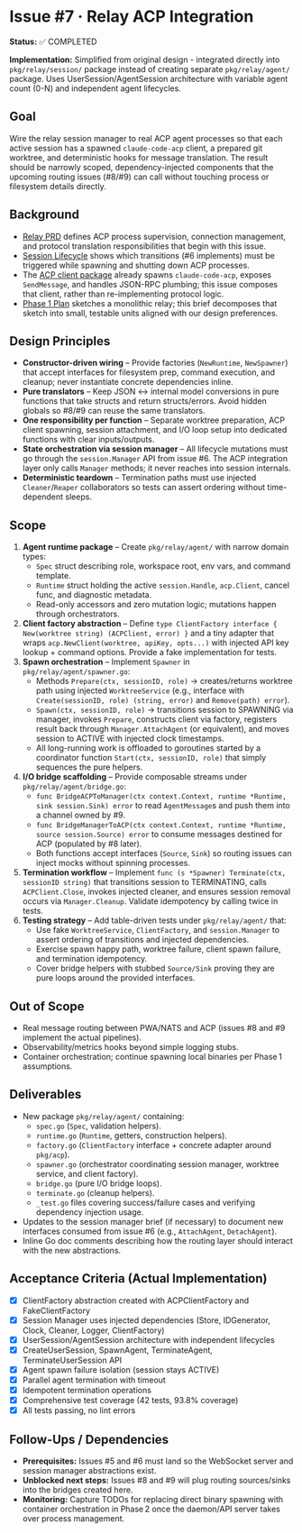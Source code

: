 # Issue #7 · Relay ACP Integration

**Status:** ✅ COMPLETED

**Implementation:** Simplified from original design - integrated directly into `pkg/relay/session/` package instead of creating separate `pkg/relay/agent/` package. Uses UserSession/AgentSession architecture with variable agent count (0-N) and independent agent lifecycles.

## Goal
Wire the relay session manager to real ACP agent processes so that each active session has a spawned `claude-code-acp` client, a prepared git worktree, and deterministic hooks for message translation. The result should be narrowly scoped, dependency-injected components that the upcoming routing issues (#8/#9) can call without touching process or filesystem details directly.

## Background
- [Relay PRD](../prd/relay.md) defines ACP process supervision, connection management, and protocol translation responsibilities that begin with this issue.
- [Session Lifecycle](../SESSION_LIFECYCLE.md) shows which transitions (#6 implements) must be triggered while spawning and shutting down ACP processes.
- The [ACP client package](../../pkg/acp) already spawns `claude-code-acp`, exposes `SendMessage`, and handles JSON-RPC plumbing; this issue composes that client, rather than re-implementing protocol logic.
- [Phase 1 Plan](../PHASE1_PLAN.md#4-relay-with-acp-integration) sketches a monolithic relay; this brief decomposes that sketch into small, testable units aligned with our design preferences.

## Design Principles
- **Constructor-driven wiring** – Provide factories (`NewRuntime`, `NewSpawner`) that accept interfaces for filesystem prep, command execution, and cleanup; never instantiate concrete dependencies inline.
- **Pure translators** – Keep JSON ↔ internal model conversions in pure functions that take structs and return structs/errors. Avoid hidden globals so #8/#9 can reuse the same translators.
- **One responsibility per function** – Separate worktree preparation, ACP client spawning, session attachment, and I/O loop setup into dedicated functions with clear inputs/outputs.
- **State orchestration via session manager** – All lifecycle mutations must go through the `session.Manager` API from issue #6. The ACP integration layer only calls `Manager` methods; it never reaches into session internals.
- **Deterministic teardown** – Termination paths must use injected `Cleaner`/`Reaper` collaborators so tests can assert ordering without time-dependent sleeps.

## Scope
1. **Agent runtime package** – Create `pkg/relay/agent/` with narrow domain types:
   - `Spec` struct describing role, workspace root, env vars, and command template.
   - `Runtime` struct holding the active `session.Handle`, `acp.Client`, cancel func, and diagnostic metadata.
   - Read-only accessors and zero mutation logic; mutations happen through orchestrators.
2. **Client factory abstraction** – Define `type ClientFactory interface { New(worktree string) (ACPClient, error) }` and a tiny adapter that wraps `acp.NewClient(worktree, apiKey, opts...)` with injected API key lookup + command options. Provide a fake implementation for tests.
3. **Spawn orchestration** – Implement `Spawner` in `pkg/relay/agent/spawner.go`:
   - Methods `Prepare(ctx, sessionID, role)` → creates/returns worktree path using injected `WorktreeService` (e.g., interface with `Create(sessionID, role) (string, error)` and `Remove(path) error`).
   - `Spawn(ctx, sessionID, role)` → transitions session to SPAWNING via manager, invokes `Prepare`, constructs client via factory, registers result back through `Manager.AttachAgent` (or equivalent), and moves session to ACTIVE with injected clock timestamps.
   - All long-running work is offloaded to goroutines started by a coordinator function `Start(ctx, sessionID, role)` that simply sequences the pure helpers.
4. **I/O bridge scaffolding** – Provide composable streams under `pkg/relay/agent/bridge.go`:
   - `func BridgeACPToManager(ctx context.Context, runtime *Runtime, sink session.Sink) error` to read `AgentMessage`s and push them into a channel owned by #9.
   - `func BridgeManagerToACP(ctx context.Context, runtime *Runtime, source session.Source) error` to consume messages destined for ACP (populated by #8 later).
   - Both functions accept interfaces (`Source`, `Sink`) so routing issues can inject mocks without spinning processes.
5. **Termination workflow** – Implement `func (s *Spawner) Terminate(ctx, sessionID string)` that transitions session to TERMINATING, calls `ACPClient.Close`, invokes injected cleaner, and ensures session removal occurs via `Manager.Cleanup`. Validate idempotency by calling twice in tests.
6. **Testing strategy** – Add table-driven tests under `pkg/relay/agent/` that:
   - Use fake `WorktreeService`, `ClientFactory`, and `session.Manager` to assert ordering of transitions and injected dependencies.
   - Exercise spawn happy path, worktree failure, client spawn failure, and termination idempotency.
   - Cover bridge helpers with stubbed `Source/Sink` proving they are pure loops around the provided interfaces.

## Out of Scope
- Real message routing between PWA/NATS and ACP (issues #8 and #9 implement the actual pipelines).
- Observability/metrics hooks beyond simple logging stubs.
- Container orchestration; continue spawning local binaries per Phase 1 assumptions.

## Deliverables
- New package `pkg/relay/agent/` containing:
  - `spec.go` (`Spec`, validation helpers).
  - `runtime.go` (`Runtime`, getters, construction helpers).
  - `factory.go` (`ClientFactory` interface + concrete adapter around `pkg/acp`).
  - `spawner.go` (orchestrator coordinating session manager, worktree service, and client factory).
  - `bridge.go` (pure I/O bridge loops).
  - `terminate.go` (cleanup helpers).
  - `_test.go` files covering success/failure cases and verifying dependency injection usage.
- Updates to the session manager brief (if necessary) to document new interfaces consumed from issue #6 (e.g., `AttachAgent`, `DetachAgent`).
- Inline Go doc comments describing how the routing layer should interact with the new abstractions.

## Acceptance Criteria (Actual Implementation)
- [x] ClientFactory abstraction created with ACPClientFactory and FakeClientFactory
- [x] Session Manager uses injected dependencies (Store, IDGenerator, Clock, Cleaner, Logger, ClientFactory)
- [x] UserSession/AgentSession architecture with independent lifecycles
- [x] CreateUserSession, SpawnAgent, TerminateAgent, TerminateUserSession API
- [x] Agent spawn failure isolation (session stays ACTIVE)
- [x] Parallel agent termination with timeout
- [x] Idempotent termination operations
- [x] Comprehensive test coverage (42 tests, 93.8% coverage)
- [x] All tests passing, no lint errors

## Follow-Ups / Dependencies
- **Prerequisites:** Issues #5 and #6 must land so the WebSocket server and session manager abstractions exist.
- **Unblocked next steps:** Issues #8 and #9 will plug routing sources/sinks into the bridges created here.
- **Monitoring:** Capture TODOs for replacing direct binary spawning with container orchestration in Phase 2 once the daemon/API server takes over process management.
